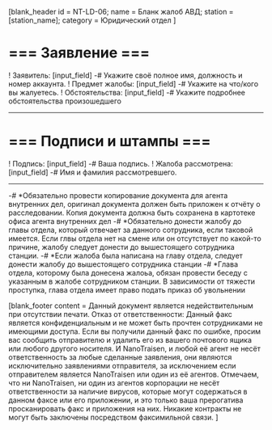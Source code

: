 [blank_header
id = NT-LD-06;
name = Бланк жалоб АВД;
station = [station_name];
category = Юридический отдел
]

# === Заявление ===

! Заявитель: [input_field]
-# Укажите своё полное имя, должность и номер аккаунта.
! Предмет жалобы: [input_field]
-# Укажите на что/кого вы жалуетесь.
! Обстоятельства: [input_field]
-# Укажите подробнее обстоятельства произошедшего


---

# === Подписи и штампы ===

! Подпись: [input_field]
-# Ваша подпись.
! Жалоба рассмотрена: [input_field]
-# Имя и фамилия рассмотревшего.

---

-# *Обязательно провести копирование документа для агента внутренних дел, оригинал документа должен быть приложен к отчёту о расследовании. Копия документа должна быть сохранена в картотеке офиса агента внутренних дел
-# *Обязательно донести жалобу до главы отдела, который отвечает за данного сотрудника, если таковой имеется. Если глвы отдела нет на смене или он отсутствует по какой-то причине, жалобу следует донести до вышестоящего сотрудника станции.
-# *Если жалоба была написана на главу отдела, следует донести жалобу до вышестоящего сотрудника станции
-# *Глава отдела, которому была донесена жалоьа, обязан провести беседу с указанным в жалобе сотрудником станции. В зависимости от тяжести проступка, глава отдела имеет право подать приказ об увольнении

[blank_footer
content = Данный документ является недействительным при отсутствии печати.
Отказ от ответственности: Данный факс является конфиденциальным и не может быть прочтен сотрудниками не имеющими доступа. Если вы получили данный факс по ошибке, просим вас сообщить отправителю и удалить его из вашего почтового ящика или любого другого носителя. И NanoTraisen, и любой её агент не несёт ответственность за любые сделанные заявления, они являются исключительно заявлениями отправителя, за исключением если отправителем является NanoTraisen или один из её агентов. Отмечаем, что ни NanoTraisen, ни один из агентов корпорации не несёт ответственности за наличие вирусов, которые могут содержаться в данном факсе или его приложении, и это только ваша прерогатива просканировать факс и приложения на них. Никакие контракты не могут быть заключены посредством факсимильной связи.
]
